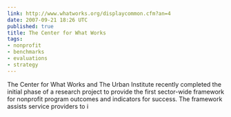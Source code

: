```yaml
---
link: http://www.whatworks.org/displaycommon.cfm?an=4
date: 2007-09-21 18:26 UTC
published: true
title: The Center for What Works
tags:
- nonprofit
- benchmarks
- evaluations
- strategy
---
```


The Center for What Works and The Urban Institute recently completed the initial phase of a research project to provide the first sector-wide framework for nonprofit program outcomes and indicators for success. The framework assists service providers to i
